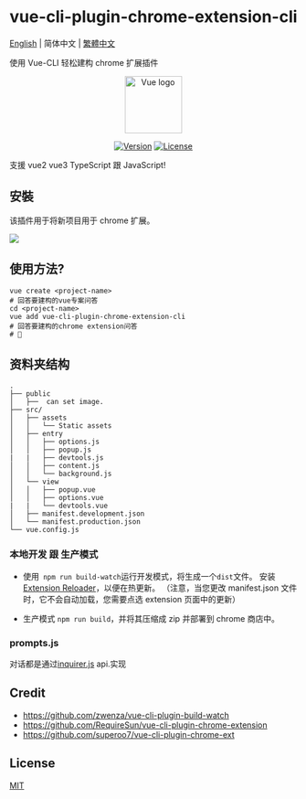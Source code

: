 # vue-cli-plugin-chrome-extension-cli

[English](./README.md) | 简体中文 | [繁體中文](./README-zh_TW.md)

使用 Vue-CLI 轻松建构 chrome 扩展插件

<p align="center"><a href="https://vuejs.org" target="_blank" rel="noopener noreferrer"><img width="100" src="https://github.com/sanyu1225/vue-cli-plugin-chrome-extension-cli/raw/main/logo.png" alt="Vue logo"></a></p>

<p align="center">
  <a href="https://www.npmjs.com/package/vue-cli-plugin-chrome-extension-cli"><img src="https://img.shields.io/github/package-json/v/sanyu1225/vue-cli-plugin-chrome-extension-cli" alt="Version"></a>
  <a href="https://www.npmjs.com/package/vue-cli-plugin-chrome-extension-cli"><img src="https://img.shields.io/github/license/sanyu1225/vue-cli-plugin-chrome-extension-cli" alt="License"></a>
</p>

支援 vue2 vue3 TypeScript 跟 JavaScript!

## 安裝

该插件用于将新项目用于 chrome 扩展。

![](https://sanyu1225.github.io/images/shell.gif)

## 使用方法?

```
vue create <project-name>
# 回答要建构的vue专案问答
cd <project-name>
vue add vue-cli-plugin-chrome-extension-cli
# 回答要建构的chrome extension问答
# 🎉
```

## 资料夹结构

```
.
├── public
│   ├──  can set image.
├── src/
│   ├── assets
│   │   └── Static assets
│   ├── entry
│   │   ├── options.js
│   │   ├── popup.js
|   |   ├── devtools.js
│   │   ├── content.js
│   │   └── background.js
│   └── view
│   │   ├── popup.vue
│   │   ├── options.vue
|   |   └── devtools.vue
│   ├── manifest.development.json
│   └── manifest.production.json
└── vue.config.js
```

### 本地开发 跟 生产模式

- 使用` npm run build-watch`运行开发模式，将生成一个`dist`文件。 安装[Extension Reloader](https://chrome.google.com/webstore/detail/extensions-reloader/fimgfedafeadlieiabdeeaodndnlbhid)，以便在热更新。 （注意，当您更改 manifest.json 文件时，它不会自动加载，您需要点选 extension 页面中的更新）

- 生产模式 `npm run build`，并将其压缩成 zip 并部署到 chrome 商店中。

### prompts.js

对话都是通过[inquirer.js](https://github.com/SBoudrias/Inquirer.js) api.实现

## Credit

- https://github.com/zwenza/vue-cli-plugin-build-watch
- https://github.com/RequireSun/vue-cli-plugin-chrome-extension
- https://github.com/superoo7/vue-cli-plugin-chrome-ext

## License

[MIT](https://opensource.org/licenses/MIT)
